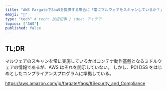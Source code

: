 ```yaml
---
title: "AWS FargateでSaaSを提供する場合に「常にマルウェアをスキャンしているか？」と聞かれた場合の回答"
emoji: "🔖"
type: "tech" # tech: 技術記事 / idea: アイデア
topics: ["AWS"]
published: false
---
```


## TL;DR

マルウェアのスキャンを常に実施しているかはコンテナ動作基盤となるミドルウェアの情報であるが、AWS はそれを開示していない。
しかし、PCI DSS をはじめとしたコンプライアンスプログラムに準拠している。

https://aws.amazon.com/jp/fargate/faqs/#Security_and_Compliance
